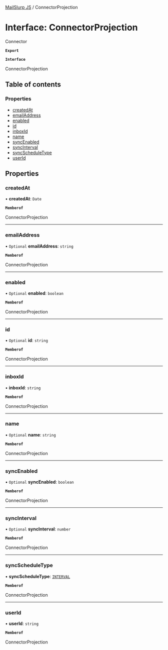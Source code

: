 [MailSlurp JS](../README.md) / ConnectorProjection

# Interface: ConnectorProjection

Connector

**`Export`**

**`Interface`**

ConnectorProjection

## Table of contents

### Properties

- [createdAt](ConnectorProjection.md#createdat)
- [emailAddress](ConnectorProjection.md#emailaddress)
- [enabled](ConnectorProjection.md#enabled)
- [id](ConnectorProjection.md#id)
- [inboxId](ConnectorProjection.md#inboxid)
- [name](ConnectorProjection.md#name)
- [syncEnabled](ConnectorProjection.md#syncenabled)
- [syncInterval](ConnectorProjection.md#syncinterval)
- [syncScheduleType](ConnectorProjection.md#syncscheduletype)
- [userId](ConnectorProjection.md#userid)

## Properties

### createdAt

• **createdAt**: `Date`

**`Memberof`**

ConnectorProjection

___

### emailAddress

• `Optional` **emailAddress**: `string`

**`Memberof`**

ConnectorProjection

___

### enabled

• `Optional` **enabled**: `boolean`

**`Memberof`**

ConnectorProjection

___

### id

• `Optional` **id**: `string`

**`Memberof`**

ConnectorProjection

___

### inboxId

• **inboxId**: `string`

**`Memberof`**

ConnectorProjection

___

### name

• `Optional` **name**: `string`

**`Memberof`**

ConnectorProjection

___

### syncEnabled

• `Optional` **syncEnabled**: `boolean`

**`Memberof`**

ConnectorProjection

___

### syncInterval

• `Optional` **syncInterval**: `number`

**`Memberof`**

ConnectorProjection

___

### syncScheduleType

• **syncScheduleType**: [`INTERVAL`](../enums/ConnectorProjectionSyncScheduleTypeEnum.md#interval)

**`Memberof`**

ConnectorProjection

___

### userId

• **userId**: `string`

**`Memberof`**

ConnectorProjection
